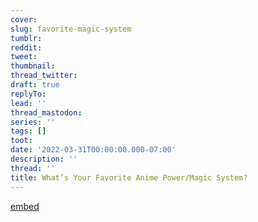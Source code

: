 ```yaml
---
cover:
slug: favorite-magic-system
tumblr:
reddit:
tweet:
thumbnail:
thread_twitter:
draft: true
replyTo:
lead: ''
thread_mastodon:
series: ''
tags: []
toot:
date: '2022-03-31T00:00:00.000-07:00'
description: ''
thread: ''
title: What’s Your Favorite Anime Power/Magic System?
---
```


[embed](https://twitter.com/xphysixal/status/1507816530838495232?s=12&t=BLTMvOmn7KHAX9SmKSJUIA)

